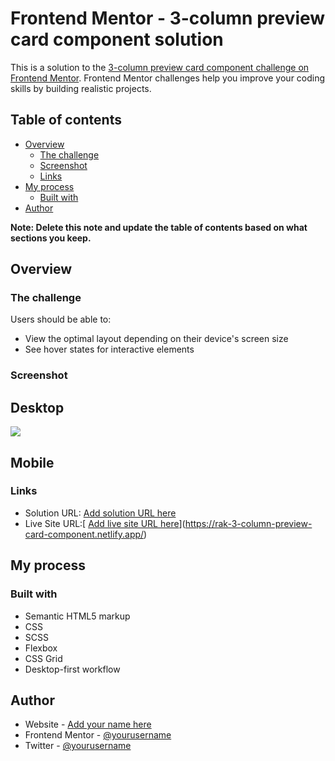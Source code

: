 # Frontend Mentor - 3-column preview card component solution

This is a solution to the [3-column preview card component challenge on Frontend Mentor](https://www.frontendmentor.io/challenges/3column-preview-card-component-pH92eAR2-). Frontend Mentor challenges help you improve your coding skills by building realistic projects. 

## Table of contents

- [Overview](#overview)
  - [The challenge](#the-challenge)
  - [Screenshot](#screenshot)
  - [Links](#links)
- [My process](#my-process)
  - [Built with](#built-with)
- [Author](#author)


**Note: Delete this note and update the table of contents based on what sections you keep.**

## Overview

### The challenge

Users should be able to:

- View the optimal layout depending on their device's screen size
- See hover states for interactive elements

### Screenshot

## Desktop
![](./screenshot.jpg)

## Mobile
[](./screenshot.jpg)

### Links

- Solution URL: [Add solution URL here](https://your-solution-url.com)
- Live Site URL:[ [Add live site URL here](https://your-live-site-url.com)](https://rak-3-column-preview-card-component.netlify.app/)

## My process

### Built with

- Semantic HTML5 markup
- CSS 
- SCSS
- Flexbox
- CSS Grid
- Desktop-first workflow


## Author

- Website - [Add your name here](https://www.your-site.com)
- Frontend Mentor - [@yourusername](https://www.frontendmentor.io/profile/yourusername)
- Twitter - [@yourusername](https://www.twitter.com/yourusername)


